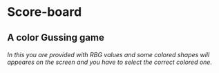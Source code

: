 # Score-board
## A color Gussing game
###### In this you are provided with RBG values and some colored shapes will appeares on the screen and you have to select the correct colored one.
